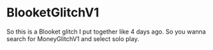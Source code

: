 # BlooketGlitchV1
So this is a Blooket glitch I put together like 4 days ago. So you wanna search for MoneyGlitchV1 and select solo play.
